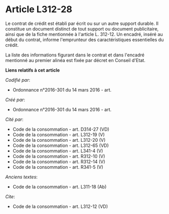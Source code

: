 # Article L312-28

Le contrat de crédit est établi par écrit ou sur un autre support durable. Il constitue un document distinct de tout support
ou document publicitaire, ainsi que de la fiche mentionnée à l'article L. 312-12. Un encadré, inséré au début du contrat,
informe l'emprunteur des caractéristiques essentielles du crédit. 

La liste des informations figurant dans le contrat et dans l'encadré mentionné au premier alinéa est fixée par décret en
Conseil d'Etat.

**Liens relatifs à cet article**

_Codifié par_:

  - Ordonnance n°2016-301 du 14 mars 2016 - art.

_Créé par_:

  - Ordonnance n°2016-301 du 14 mars 2016 - art.

_Cité par_:

  - Code de la consommation - art. D314-27 (VD)
  - Code de la consommation - art. L312-19 (V)
  - Code de la consommation - art. L312-20 (V)
  - Code de la consommation - art. L312-65 (VD)
  - Code de la consommation - art. L341-4 (V)
  - Code de la consommation - art. R312-10 (V)
  - Code de la consommation - art. R312-14 (V)
  - Code de la consommation - art. R341-5 (V)

_Anciens textes_:

  - Code de la consommation - art. L311-18 (Ab)

_Cite_:

  - Code de la consommation - art. L312-12 (VD)
